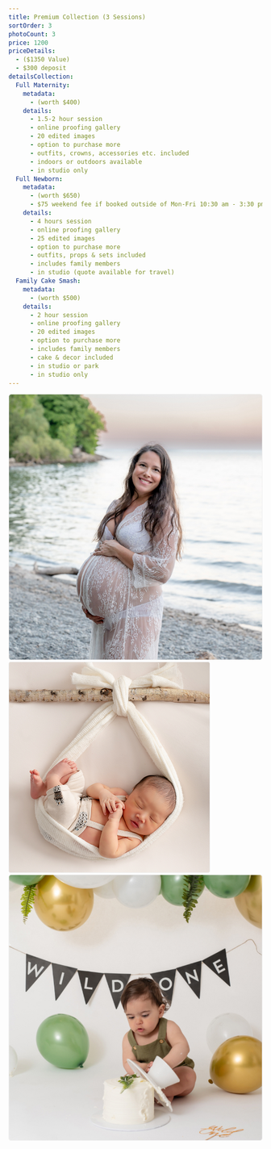 ```yaml
---
title: Premium Collection (3 Sessions)
sortOrder: 3
photoCount: 3
price: 1200
priceDetails: 
  - ($1350 Value)
  - $300 deposit
detailsCollection:
  Full Maternity:
    metadata:
      - (worth $400)
    details:
      - 1.5-2 hour session
      - online proofing gallery
      - 20 edited images 
      - option to purchase more
      - outfits, crowns, accessories etc. included
      - indoors or outdoors available
      - in studio only
  Full Newborn:
    metadata:
      - (worth $650)
      - $75 weekend fee if booked outside of Mon-Fri 10:30 am - 3:30 pm
    details:
      - 4 hours session
      - online proofing gallery
      - 25 edited images 
      - option to purchase more
      - outfits, props & sets included
      - includes family members
      - in studio (quote available for travel)
  Family Cake Smash:
    metadata:
      - (worth $500)
    details:
      - 2 hour session
      - online proofing gallery
      - 20 edited images 
      - option to purchase more
      - includes family members
      - cake & decor included
      - in studio or park
      - in studio only
---
```

![Prego On Beach](../../assets/pregoOnBeach.jpg)
![Baby In Sling](../../assets/BabyInSling.png)
![Wild One](../../assets/wildOne.jpg)

